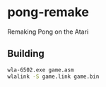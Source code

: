 # pong-remake
Remaking Pong on the Atari

## Building

```sh
wla-6502.exe game.asm
wlalink -S game.link game.bin
```
